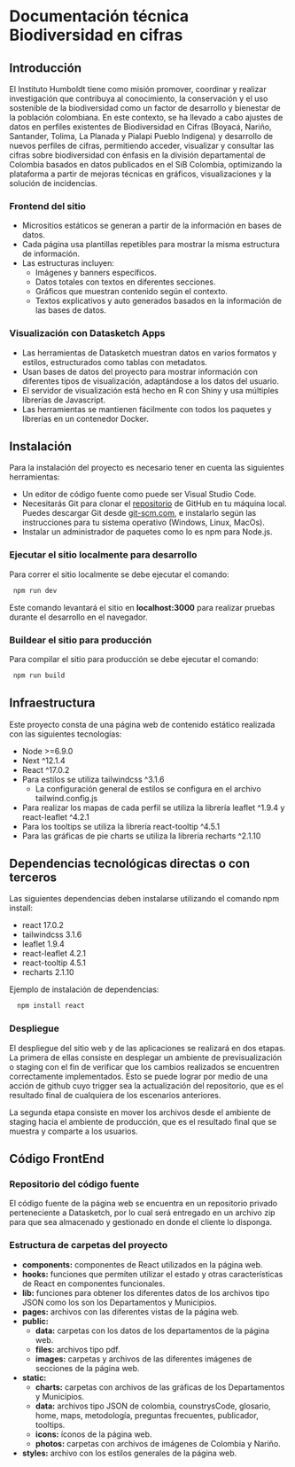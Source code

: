 # Documentación técnica Biodiversidad en cifras

## Introducción

El Instituto Humboldt tiene como misión promover, coordinar y realizar investigación que contribuya al conocimiento, la conservación y el uso sostenible de la biodiversidad como un factor de desarrollo y bienestar de la población colombiana. En este contexto, se ha llevado a cabo  ajustes de datos en perfiles existentes de Biodiversidad en Cifras (Boyacá, Nariño, Santander, Tolima, La Planada y Pialapi Pueblo Indigena) y desarrollo de nuevos perfiles de cifras, permitiendo acceder, visualizar y consultar las cifras sobre biodiversidad con énfasis en la división departamental de Colombia basados en datos publicados en el SiB Colombia, optimizando la plataforma a partir de mejoras técnicas en gráficos, visualizaciones y la solución de incidencias.

### Frontend del sitio

- Micrositios estáticos se generan a partir de la información en bases de datos.
- Cada página usa plantillas repetibles para mostrar la misma estructura de información.
- Las estructuras incluyen:
  - Imágenes y banners específicos.
  - Datos totales con textos en diferentes secciones.
  - Gráficos que muestran contenido según el contexto.
  - Textos explicativos y auto generados basados en la información de las bases de datos.

### Visualización con Datasketch Apps

- Las herramientas de Datasketch muestran datos en varios formatos y estilos, estructurados como tablas con metadatos.
- Usan bases de datos del proyecto para mostrar información con diferentes tipos de visualización, adaptándose a los datos del usuario.
- El servidor de visualización está hecho en R con Shiny y usa múltiples librerías de Javascript.
- Las herramientas se mantienen fácilmente con todos los paquetes y librerías en un contenedor Docker.

## Instalación

Para la instalación del proyecto es necesario tener en cuenta las siguientes herramientas:

- Un editor de código fuente como puede ser Visual Studio Code.
- Necesitarás Git para clonar el [repositorio](https://github.com/datasketch/sib-colombia) de GitHub en tu máquina local. Puedes descargar Git desde [git-scm.com](https://git-scm.com/), e instalarlo según las instrucciones para tu sistema operativo (Windows, Linux, MacOs).
- Instalar un administrador de paquetes como lo es npm para Node.js.

### Ejecutar el sitio localmente para desarrollo

Para correr el sitio localmente se debe ejecutar el comando:

 ```bash
  npm run dev
```

 Este comando levantará el sitio en **localhost:3000** para realizar pruebas durante el desarrollo en el navegador.

### Buildear el sitio para producción

Para compilar el sitio para producción se debe ejecutar el comando:

 ```bash
  npm run build
```

## Infraestructura

Este proyecto consta de una página web de contenido estático realizada con las siguientes tecnologías:

- Node >=6.9.0
- Next ^12.1.4
- React ^17.0.2
- Para estilos se utiliza tailwindcss ^3.1.6
  - La configuración general de estilos se configura en el archivo tailwind.config.js
- Para realizar los mapas de cada perfil se utiliza la librería leaflet ^1.9.4 y react-leaflet ^4.2.1
- Para los tooltips se utiliza la librería react-tooltip ^4.5.1
- Para las gráficas de pie charts se utiliza la librería recharts ^2.1.10

## Dependencias tecnológicas directas o con terceros

Las siguientes dependencias deben instalarse utilizando el comando npm install:

- react 17.0.2
- tailwindcss 3.1.6
- leaflet 1.9.4
- react-leaflet 4.2.1
- react-tooltip 4.5.1
- recharts 2.1.10

Ejemplo de instalación de dependencias:

```bash
  npm install react
```

### Despliegue

El despliegue del sitio web y de las aplicaciones se realizará en dos etapas. La primera de ellas consiste en desplegar un ambiente de previsualización o staging con el fin de verificar que los cambios realizados se encuentren correctamente implementados. Esto se puede lograr por medio de una acción de github cuyo trigger sea la actualización del repositorio, que es el resultado final de cualquiera de los escenarios anteriores.

La segunda etapa consiste en mover los archivos desde el ambiente de staging hacia el ambiente de producción, que es el resultado final que se muestra y comparte a los usuarios.

## Código FrontEnd

### Repositorio del código fuente

El código fuente de la página web se encuentra en un repositorio privado perteneciente a Datasketch, por lo cual será entregado en un archivo zip para que sea almacenado y gestionado en donde el cliente lo disponga.

### Estructura de carpetas del proyecto

- **components:** componentes de React utilizados en la página web.
- **hooks:** funciones que permiten utilizar el estado y otras características de React en componentes funcionales.
- **lib:** funciones para obtener los diferentes datos de los archivos tipo JSON como los son los Departamentos y Municipios.
- **pages:** archivos con las diferentes vistas de la página web.
- **public:**
  - **data:** carpetas con los datos de los departamentos de la página web.
  - **files:** archivos tipo pdf.
  - **images:** carpetas y archivos de las diferentes imágenes de secciones de la página web.
- **static:**
  - **charts:** carpetas con archivos de las gráficas de los Departamentos y Municipios.
  - **data:** archivos tipo JSON de colombia, counstrysCode, glosario, home, maps, metodología, preguntas frecuentes, publicador, tooltips.
  - **icons:** íconos de la página web.
  - **photos:** carpetas con archivos de imágenes de Colombia y Nariño.
- **styles:** archivo con los estilos generales de la página web.
